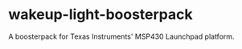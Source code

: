 wakeup-light-boosterpack
========================

A boosterpack for Texas Instruments' MSP430 Launchpad platform.